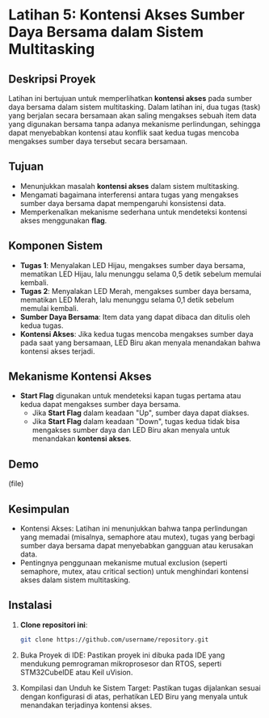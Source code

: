 # Latihan 5: Kontensi Akses Sumber Daya Bersama dalam Sistem Multitasking

## Deskripsi Proyek
Latihan ini bertujuan untuk memperlihatkan **kontensi akses** pada sumber daya bersama dalam sistem multitasking. Dalam latihan ini, dua tugas (task) yang berjalan secara bersamaan akan saling mengakses sebuah item data yang digunakan bersama tanpa adanya mekanisme perlindungan, sehingga dapat menyebabkan kontensi atau konflik saat kedua tugas mencoba mengakses sumber daya tersebut secara bersamaan.

## Tujuan
- Menunjukkan masalah **kontensi akses** dalam sistem multitasking.
- Mengamati bagaimana interferensi antara tugas yang mengakses sumber daya bersama dapat mempengaruhi konsistensi data.
- Memperkenalkan mekanisme sederhana untuk mendeteksi kontensi akses menggunakan **flag**.

## Komponen Sistem
- **Tugas 1**: Menyalakan LED Hijau, mengakses sumber daya bersama, mematikan LED Hijau, lalu menunggu selama 0,5 detik sebelum memulai kembali.
- **Tugas 2**: Menyalakan LED Merah, mengakses sumber daya bersama, mematikan LED Merah, lalu menunggu selama 0,1 detik sebelum memulai kembali.
- **Sumber Daya Bersama**: Item data yang dapat dibaca dan ditulis oleh kedua tugas.
- **Kontensi Akses**: Jika kedua tugas mencoba mengakses sumber daya pada saat yang bersamaan, LED Biru akan menyala menandakan bahwa kontensi akses terjadi.

## Mekanisme Kontensi Akses
- **Start Flag** digunakan untuk mendeteksi kapan tugas pertama atau kedua dapat mengakses sumber daya bersama.
  - Jika **Start Flag** dalam keadaan "Up", sumber daya dapat diakses.
  - Jika **Start Flag** dalam keadaan "Down", tugas kedua tidak bisa mengakses sumber daya dan LED Biru akan menyala untuk menandakan **kontensi akses**.

## Demo
   (file)

## Kesimpulan
   - Kontensi Akses: Latihan ini menunjukkan bahwa tanpa perlindungan yang memadai (misalnya, semaphore atau mutex), tugas yang berbagi sumber daya bersama dapat menyebabkan gangguan atau kerusakan data.
   - Pentingnya penggunaan mekanisme mutual exclusion (seperti semaphore, mutex, atau critical section) untuk menghindari kontensi akses dalam sistem multitasking.

## Instalasi
   
1. **Clone repositori ini**:
   ```bash
   git clone https://github.com/username/repository.git
2. Buka Proyek di IDE: Pastikan proyek ini dibuka pada IDE yang mendukung pemrograman mikroprosesor dan RTOS, seperti STM32CubeIDE atau Keil uVision.

3. Kompilasi dan Unduh ke Sistem Target:
   Pastikan tugas dijalankan sesuai dengan konfigurasi di atas, perhatikan LED Biru yang menyala untuk menandakan terjadinya kontensi akses.
